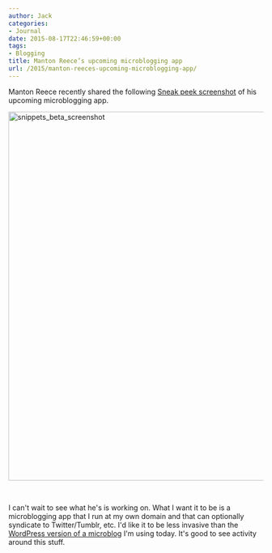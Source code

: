 ```yaml
---
author: Jack
categories:
- Journal
date: 2015-08-17T22:46:59+00:00
tags:
- Blogging
title: Manton Reece’s upcoming microblogging app
url: /2015/manton-reeces-upcoming-microblogging-app/
---
```


Manton Reece recently shared the following [Sneak peek screenshot][1] of his upcoming microblogging app.

[<img class="alignnone wp-image-4834 size-large" src="/img/2015/08/snippets_beta_screenshot-983x1024.png" alt="snippets_beta_screenshot" width="700" height="729" srcset="/img/2015/08/snippets_beta_screenshot-983x1024.png 983w, /img/2015/08/snippets_beta_screenshot-288x300.png 288w, /img/2015/08/snippets_beta_screenshot-768x800.png 768w, /img/2015/08/snippets_beta_screenshot.png 1000w" sizes="(max-width: 700px) 100vw, 700px" />][2]

&nbsp;

I can't wait to see what he's is working on. What I want it to be is a microblogging app that I run at my own domain and that can optionally syndicate to Twitter/Tumblr, etc. I'd like it to be less invasive than the [WordPress version of a microblog][3] I'm using today. It's good to see activity around this stuff.

 [1]: http://www.manton.org/2015/07/sneak-peek-screenshot.html
 [2]: /img/2015/08/snippets_beta_screenshot.png
 [3]: http://snippets.baty.net